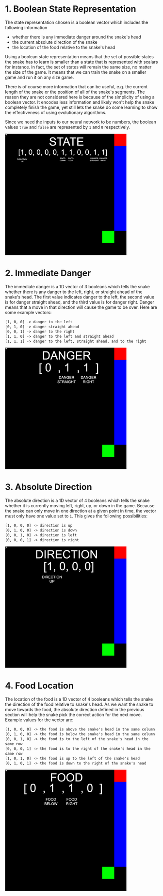 # 1. Boolean State Representation
The state representation chosen is a boolean vector which includes the following information
* whether there is any immediate danger around the snake's head
* the current absolute direction of the snake
* the location of the food relative to the snake's head

Using a boolean state representation means that the set of possible states the snake has to 
learn is smaller than a state that is represented with scalars for instance. In fact, the 
set of states will remain the same size, no matter the size of the game. It means that we can
train the snake on a smaller game and run it on any size game.

There is of course more information that can be useful, e.g. the current length of the snake or
the position of all of the snake's segments. The reason they are not considered here is because
of the simplicity of using a boolean vector. It encodes less information and likely won't help
the snake completely finish the game, yet still lets the snake do some learning to show the
effectiveness of using evolutionary algorithms.

Since we need the inputs to our neural network to be numbers, the boolean values `true` and
`false` are represented by `1` and `0` respectively.

<img src="img/boolean_state_example.jpg" width="400" height="400"/>

# 2. Immediate Danger
The immediate danger is a 1D vector of 3 booleans which tells the snake whether there is any 
danger to the left, right, or straight ahead of the snake's head. The first value indicates 
danger to the left, the second value is for danger straight ahead, and the third value is for 
danger right. Danger means that a move in that direction will cause the game to be over.
Here are some example vectors:

```
[1, 0, 0] -> danger to the left
[0, 1, 0] -> danger straight ahead
[0, 0, 1] -> danger to the right
[1, 1, 0] -> danger to the left and straight ahead
[1, 1, 1] -> danger to the left, straight ahead, and to the right
```

<img src="img/danger_example.jpg" width="400" height="400"/>

# 3. Absolute Direction
The absolute direction is a 1D vector of 4 booleans which tells the snake whether it is currently
moving left, right, up, or down in the game. Because the snake can only move in one direction
at a given point in time, the vector must only have one value set to `1`. This gives the following
possibilities:

```
[1, 0, 0, 0] -> direction is up
[0, 1, 0, 0] -> direction is down
[0, 0, 1, 0] -> direction is left
[0, 0, 0, 1] -> direction is right
```

<img src="img/direction_example.jpg" width="400" height="400"/>

# 4. Food Location
The location of the food is a 1D vector of 4 booleans which tells the snake the direction of the 
food relative to snake's head. As we want the snake to move towards the food, the absolute direction
defined in the previous section will help the snake pick the correct action for the next move.
Example values for the vector are:

``` 
[1, 0, 0, 0] -> the food is above the snake's head in the same column
[0, 1, 0, 0] -> the food is below the snake's head in the same column
[0, 0, 1, 0] -> the food is to the left of the snake's head in the same row
[0, 0, 0, 1] -> the food is to the right of the snake's head in the same row
[1, 0, 1, 0] -> the food is up to the left of the snake's head
[0, 1, 0, 1] -> the food is down to the right of the snake's head
```

<img src="img/food_example.jpg" width="400" height="400"/>


